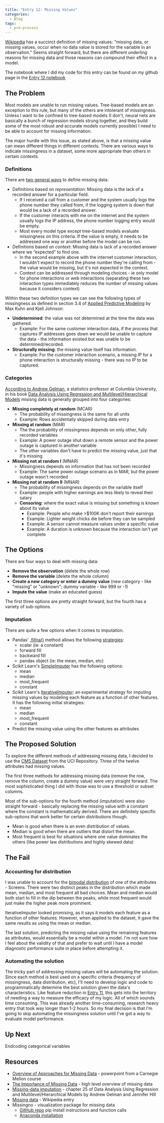 ```yaml
---
title: "Entry 12: Missing Values"
categories:
  - Blog
tags:
  - pre-process
---
```


[Wikipedia](https://en.wikipedia.org/wiki/Missing_data) has a succinct definition of missing values: "missing data, or missing values, occur when no data value is stored for the variable in an observation." Seems straight forward, but there are different underling reasons for missing data and those reasons can compound their effect in a model.

The notebook where I did my code for this entry can be found on my github page in the [Entry 12 notebook](https://github.com/julielinx/datascience_diaries/blob/master/01_ml_process/12_nb_missing_values.ipynb)

## The Problem

Most models are unable to run missing values. Tree-based models are an exception to this rule, but many of the others are intolerant of missingness. Unless I want to be confined to tree-based models (I don't, neural nets are basically a bunch of regression models strung together, and they build some of the most robust and accurate models currently possible) I need to be able to account for missing information.

The major hurdle with this issue, as stated above, is that a missing value can mean different things in different contexts. There are various ways to indicate missingness in a dataset, some more appropriate than others in certain contexts.

### Definitions

There are [two general ways](http://www.stat.cmu.edu/~hseltman/726/Missing%20Data%20726.pdf) to define missing data:

- Definitions based on *representation*: Missing data is the lack of a recorded answer for a particular field.
  - If I received a call from a customer and the system usually logs the phone number they called from, if the logging system is down that would be a lack of a recorded answer.
  - If the customer interacts with me on the internet and the system usually logs the IP address, the phone number logging entry would be empty.
  - Most every model type except tree-based models evaluate missingness on this criteria. If the value is empty, it needs to be addressed one way or another before the model can be run.
- Definitions based on *context*: Missing data is lack of a recorded answer where we “expected” to find one.
  - In the second example above with the internet customer interaction, I wouldn't expect to record the phone number they're calling from - the value would be missing, but it's not expected in the context.
  - Context can be addressed through modeling choices - ie only model for phone interactions or web interactions (separating these two interaction types immediately reduces the number of missing values because it considers context)

Within these two definition types we can see the following types of missingness as defined in section 3.4 of [Applied Predictive Modeling](https://www.amazon.com/Applied-Predictive-Modeling-Max-Kuhn/dp/1461468485) by Max Kuhn and Kjell Johnson:

- **Undetermined**: the value was not determined at the time the data was gathered.
  - Example: For the same customer interaction data, if the process that captures IP addresses goes down we would be unable to capture the data - the information existed but was unable to be determined/recorded.
- **Structurally missing**: the missing value itself has information.
  - Example: For the customer interaction scenario, a missing IP for a phone interaction is structurally missing - there was no IP to be captured.

### Categories

[According to Andrew Gelman](http://www.stat.columbia.edu/~gelman/arm/missing.pdf), a statistics professor at Columbia University, in his book [Data Analysis Using Regression and Multilevel/Hierarchical Models](http://www.stat.columbia.edu/~gelman/arm/) misisng data is generally grouped into four categories:

- **Missing completely at random** (MCAR)
  - The probability of missingness is the same for all units
  - Example: Rows accidentally skipped during data entry
- **Missing at random** (MAR)
  - The  the probability of missingness depends on only other, fully recorded variables
  - Example: A power outage shut down a remote sensor and the power outage is captured in another variable
  - The other variables don't have to predict the missing value, just that it's missing
- **Missing not at random I** (MNAR)
  - Missingness depends on information that has not been recorded
  - Example: The same power outage scenario as in MAR, but the power outage wasn't recorded
- **Missing not at random II** (MNAR)
  - The probability of missingness depends on the variable itself
  - Example: people with higher earnings are less likely to reveal their salary
  - **Censoring**: where the exact value is missing but something is known about its value
    - Example: People who make >$100K don't report their earnings
    - Example: Lighter weight chicks die before they can be sampled
    - Example: A sensor cannot measure values under a specific value
    - Example: A duration is unknown because the interaction isn't yet complete

## The Options

There are four ways to deal with missing data:

- **Remove the observation** (delete the whole row)
- **Remove the variable** (delete the whole column)
- **Create a new category or enter a dummy value** (new category - like "missing" or "unknown"; dummy variable - like 999 or -1)
- **Impute the value** (make an educated guess)

The first three options are pretty straight forward, but the fourth has a variety of sub-options.

### Imputation

There are quite a few options when it comes to imputation. 

- Pandas' [.fillna()](https://pandas.pydata.org/pandas-docs/stable/reference/api/pandas.DataFrame.fillna.html) method allows the following [strategies](https://pandas.pydata.org/pandas-docs/stable/user_guide/missing_data.html#filling-missing-values-fillna):
  - scalar (ie: a constant)
  - forward fill
  - backward fill
  - pandas object (ie: the mean, median, etc)
- Scikit Learn's [SimpleImputer](https://scikit-learn.org/stable/modules/generated/sklearn.impute.SimpleImputer.html) has the following options:
  - mean
  - median
  - most_frequent
  - constant
- Scikit Learn's [IterativeImputer](https://scikit-learn.org/stable/modules/generated/sklearn.impute.IterativeImputer.html#sklearn.impute.IterativeImputer): an experimental strategy for imputing missing values by modeling each feature as a function of other features. It has the following initial strategies:
  - mean
  - median
  - most_frequent
  - constant
- Predict the missing value using the other features as attributes

## The Proposed Solution

To explore the different methods of addressing missing data, I decided to use the [CMS Dataset](http://archive.ics.uci.edu/ml/datasets/CSM+%28Conventional+and+Social+Media+Movies%29+Dataset+2014+and+2015#) from the UCI Repository. Three of the twelve attributes had missing values.

The first three methods for addressing missing data (remove the row, remove the column, create a dummy value) were very straight forward. The most sophisticated thing I did with those was to use a threshold or subset columns.

Most of the sub-options for the fourth method (imputation) were also straight forward - basically replacing the missing value with a constant where the constant is mathematically derived. There are definitely specific sub-options that work better for certain distributions though.

- Mean is good when there is an even distribution of values.
- Median is good when there are outliers that distort the mean.
- Most frequent is best for situations where one value dominates the others (like power law distributions and highly skewed data)

## The Fail

### Accounting for distribution

I was unable to account for the [bimodal distribution](https://en.wikipedia.org/wiki/Multimodal_distribution) of one of the attributes - Screens. There were two distinct peaks in the distribution which made mean, median, and most frequent all bad choices. Mean and median would both start to fill in the dip between the peaks, while most frequent would just make the higher peak more prominent.

IterativeImputer looked promising, as it says it models each feature as a function of other features. However, when applied to the dataset, it gave the same results as using the mean or median.

The last solution, predicting the missing value using the remaining features as attributes, would essentially be a model within a model. I'm not sure how I feel about the validity of that and prefer to wait until I have a model diagnostic performance suite in place before attempting it.

### Automating the solution

The tricky part of addressing missing values will be automating the solution. Since each method is best used on a specific criteria (frequency of missingness, data distribution, etc), I'll need to develop logic and code to programmatically determine the best solution given the data's characteristics. Like feature reduction in [Entry 11](https://julielinx.github.io/blog/11_consolidate_preprocess), this gets into the territory of needing a way to measure the efficacy of my logic. All of which sounds time consuming. This was already another time-consuming, research heavy entry that took way longer than 1-2 hours. So my final decision is that I'm going to skip automating the missingness solution until I've got a way to evaluate model performance.

## Up Next

Endcoding categorical variables

## Resources

- [Overview of Approaches for Missing Data](http://www.stat.cmu.edu/~hseltman/726/Missing%20Data%20726.pdf) - powerpoint from a Carnegie Mellon course
- [The Importance of Missing Data](http://www.simonqueenborough.info/R/basic/missing-data) - high level overview of missing data
- [Missing-data imputation](http://www.stat.columbia.edu/~gelman/arm/missing.pdf) - chapter 25 of Data Analysis Using Regression and Multilevel/Hierarchical Models by Andrew Gelman and Jennifer Hill
- [Missing data](https://en.wikipedia.org/wiki/Missing_data) - Wikipedia entry
- Missingno - visualization package for missing data
  - [GitHub repo](https://github.com/ResidentMario/missingno) pip install instructions and function calls
  - [Anaconda installation](https://anaconda.org/conda-forge/missingno)
